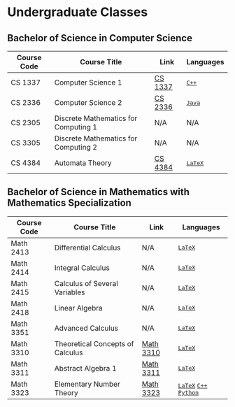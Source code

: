 # Undergraduate Classes

## Bachelor of Science in Computer Science 
| Course Code | Course Title | Link | Languages |
| ----------- | ------------ | ---- | -------- |
| CS 1337 | Computer Science 1 | [CS 1337]() | <kbd>[C++]() |
| CS 2336 | Computer Science 2 | [CS 2336]() | <kbd>[Java]() |
| CS 2305 | Discrete Mathematics for Computing 1 | N/A | N/A |
| CS 3305 | Discrete Mathematics for Computing 2 | N/A | N/A | 
| CS 4384 | Automata Theory | [CS 4384]() | <kbd>[LaTeX]() |

## Bachelor of Science in Mathematics with Mathematics Specialization
| Course Code | Course Title | Link | Languages |
| ----------- | ------------ | ---- | -------- |
| Math 2413 | Differential Calculus | N/A | <kbd>[LaTeX]() |
| Math 2414 | Integral Calculus | N/A | <kbd>[LaTeX]() |
| Math 2415 | Calculus of Several Variables | N/A | <kbd>[LaTeX]() |
| Math 2418 | Linear Algebra | N/A | <kbd>[LaTeX]() |
| Math 3351 | Advanced Calculus | N/A | <kbd>[LaTeX]() |
| Math 3310 | Theoretical Concepts of Calculus | [Math 3310]() | <kbd>[LaTeX]() |
| Math 3311 | Abstract Algebra 1 | [Math 3311]() | <kbd>[LaTeX]() |
| Math 3323 | Elementary Number Theory | [Math 3323]() | <kbd>[LaTeX]()</kbd> <kbd>[C++]()</kbd> <kbd>[Python]()</kbd> |
